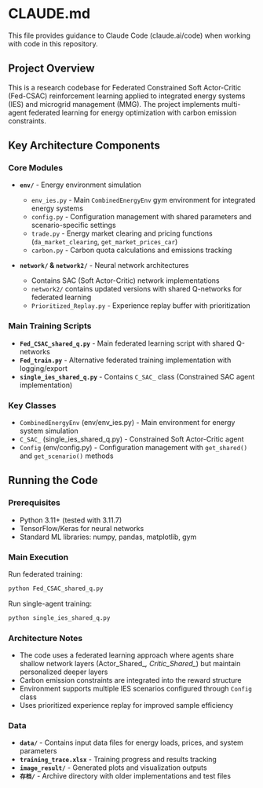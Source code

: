 # CLAUDE.md

This file provides guidance to Claude Code (claude.ai/code) when working with code in this repository.

## Project Overview

This is a research codebase for Federated Constrained Soft Actor-Critic (Fed-CSAC) reinforcement learning applied to integrated energy systems (IES) and microgrid management (MMG). The project implements multi-agent federated learning for energy optimization with carbon emission constraints.

## Key Architecture Components

### Core Modules
- **`env/`** - Energy environment simulation
  - `env_ies.py` - Main `CombinedEnergyEnv` gym environment for integrated energy systems
  - `config.py` - Configuration management with shared parameters and scenario-specific settings
  - `trade.py` - Energy market clearing and pricing functions (`da_market_clearing`, `get_market_prices_car`)
  - `carbon.py` - Carbon quota calculations and emissions tracking

- **`network/` & `network2/`** - Neural network architectures
  - Contains SAC (Soft Actor-Critic) network implementations
  - `network2/` contains updated versions with shared Q-networks for federated learning
  - `Prioritized_Replay.py` - Experience replay buffer with prioritization

### Main Training Scripts
- **`Fed_CSAC_shared_q.py`** - Main federated learning script with shared Q-networks
- **`Fed_train.py`** - Alternative federated training implementation with logging/export
- **`single_ies_shared_q.py`** - Contains `C_SAC_` class (Constrained SAC agent implementation)

### Key Classes
- `CombinedEnergyEnv` (env/env_ies.py) - Main environment for energy system simulation
- `C_SAC_` (single_ies_shared_q.py) - Constrained Soft Actor-Critic agent
- `Config` (env/config.py) - Configuration management with `get_shared()` and `get_scenario()` methods

## Running the Code

### Prerequisites
- Python 3.11+ (tested with 3.11.7)
- TensorFlow/Keras for neural networks
- Standard ML libraries: numpy, pandas, matplotlib, gym

### Main Execution
Run federated training:
```bash
python Fed_CSAC_shared_q.py
```

Run single-agent training:
```bash
python single_ies_shared_q.py
```

### Architecture Notes
- The code uses a federated learning approach where agents share shallow network layers (Actor_Shared_*, Critic_Shared_*) but maintain personalized deeper layers
- Carbon emission constraints are integrated into the reward structure
- Environment supports multiple IES scenarios configured through `Config` class
- Uses prioritized experience replay for improved sample efficiency

### Data
- **`data/`** - Contains input data files for energy loads, prices, and system parameters  
- **`training_trace.xlsx`** - Training progress and results tracking
- **`image_result/`** - Generated plots and visualization outputs
- **`存档/`** - Archive directory with older implementations and test files